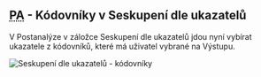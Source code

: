 ﻿---
categories: [fenix]
layout: fenix
---

## <abbr title="Postanalýza">PA</abbr> - Kódovníky v Seskupení dle ukazatelů
V Postanalýze v záložce Seskupení dle ukazatelů jdou nyní vybírat ukazatele z kódovníků, které má uživatel vybrané na Výstupu.

![Seskupení dle ukazatelů - kódovníky]({{site.url}}/data/seskupenikodovniky.png "Seskupení dle ukazatelů - kódovníky")
